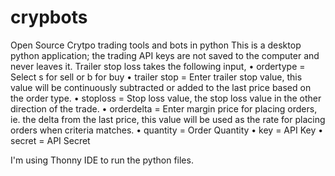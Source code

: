# crypbots
Open Source Crytpo trading tools and bots in python
This is a desktop python application; the trading API keys are not saved to the computer and never leaves it.
Trailer stop loss takes the following input,
•	ordertype = Select s for sell or b for buy
•	trailer stop = Enter trailer stop value, this value will be continuously subtracted or added to the last price based on the order type.
•	stoploss = Stop loss value, the stop loss value in the other direction of the trade.
•	orderdelta = Enter margin price for placing orders, ie. the delta from the last price, this value will be used as the rate for placing orders when criteria matches.
•	quantity = Order Quantity
•	key = API Key
•	secret = API Secret


I'm using Thonny IDE to run the python files.

